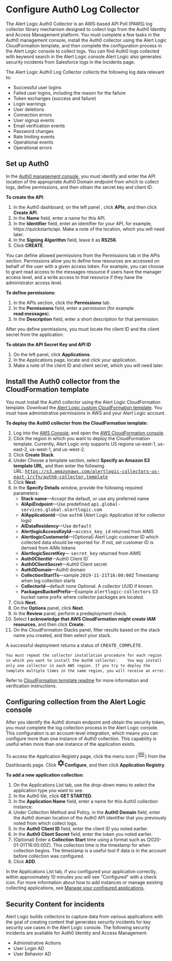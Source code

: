 # Configure Auth0 Log Collector 

The Alert Logic Auth0 Collector is an AWS-based API Poll (PAWS) log collector library mechanism designed to collect logs from the Auth0 Identity and Access Management platform.  You must complete a few tasks in the Auth0 management console, install the Auth0 collector using the Alert Logic CloudFormation template, and then complete the configuration process in the Alert Logic console to collect logs. You can find Auth0 logs collected with keyword search in the Alert Logic console.Alert Logic also generates security incidents from Salesforce logs in the Incidents page.

The Alert Logic Auth0 Log Collector collects the following log data relevant to:

* Successful user logins
* Failed user logins, including the reason for the failure
* Token exchanges (success and failure)
* Login warnings
* User deletions
* Connection errors
* User signup events
* Email verification events
* Password changes
* Rate limiting events
* Operational events
* Operational errors

## Set up Auth0

In the [Auth0 management console](https://manage.auth0.com/), you must identify and enter the API location of the appropriate Auth0 Domain endpoint from which to collect logs, define permissions, and then obtain the secret key and client ID.

**To create the API**:

1. In the  Auth0 dashboard, on the left panel , click **APIs**, and then click **Create API**.
2. In the **Name** field, enter a name for this API.
3. In the **Identifier** field, enter an identifier for your API, for example, https://quickstarts/api. Make a note of the location, which you will need later.
4. In the **Signing Algorithm** field, leave it as **RS256**.
5. Click **CREATE**.

You can define allowed permissions from the Permissions tab in the APIs section.  Permissions allow you to define how resources are accessed on behalf of the user with a given access token. For example, you can choose to grant read access to the messages resource if users have the manager access level, and a write access to that resource if they have the administrator access level.

**To define permissions**:

1. In the APIs section, click the **Permissions** tab.
2. In the **Permissions** field, enter a permission (for example **read:messages**).
3. In the **Description** field, enter a short description for that permission.

After you define permissions, you must locate the client ID and the client secret from the application.

**To obtain the API Secret Key and API ID**

1. On the left panel, click **Applications**.
2. In the Applications page, locate and click your application.
3. Make a note of the client ID and client secret, which you will need later.

## Install the Auth0 collector from the CloudFormation template

You must install the Auth0 collector using the Alert Logic CloudFormation template. Download the [Alert Logic custom  CloudFormation template](https://github.com/alertlogic/paws-collector/blob/master/collectors/auth0/cfn/auth0-collector.template). You must have administrative permissions in AWS and your Alert Logic account.

**To deploy the Auth0 collector from the CloudFormation template:**

1. Log into the [AWS Console](http://aws.amazon.com/), and open the [AWS CloudFormation console](https://console.aws.amazon.com/cloudformation).
2. Click the region in which you want to deploy the CloudFormation template. Currently, Alert Logic only supports US regions us-east-1, us-east-2, us-west-1, and us-west-2.
3. Click **Create Stack**.
4. Under Choose a template section, select **Specify an Amazon S3 template URL**, and then enter the following URL: <kbd>https://s3.amazonaws.com/alertlogic-collectors-us-east-1/cfn/auth0-collector.template</kbd>
5. Click **Next**.
6. In the **Specify Details** window, provide the following required parameters:
   * **Stack name**—Accept the default, or use any preferred name
   * **AlApiEndpoint**—Use predefined <kbd>api.global-services.global.alertlogic.com</kbd>
   * **AlApplicationId**—Use <kbd>auth0</kbd> (Alert Logic Application Id for collector logs)
   * **AlDataResidency**—Use <kbd>default</kbd>
   * **AlertlogicAccessKeyId**—<kbd>access_key_id</kbd> returned from AIMS
   * **AlertlogicCustomerId**—(Optional) Alert Logic customer ID which collected data should be reported for. If not, set customer ID is derived from AIMs tokens
   * **AlertlogicSecretKey**— <kbd>secret_key</kbd> returned from AIMS
   * **Auth0ClientId**—Auth0 Client ID
   * **Auth0ClientSecret**—Auth0 Client secret
   * **Auth0Domain**—Auth0 domain
   * **CollectionStartTs**—xample <kbd>2019-11-21T16:00:00Z</kbd> Timestamp when log collection starts
   * **CollectorId**—default <kbd>none</kbd> Optional. A collector UUID if known.
   * **PackagesBucketPrefix**—Example <kbd>alertlogic-collectors</kbd> S3 bucket name prefix where collector packages are located.
8. Click **Next**.
9. On the **Options** panel, click **Next**.
10. In the **Review** panel, perform a predeployment check.
11. Select **I acknowledge that AWS CloudFormation might create IAM resources**, and then click **Create**.
12. On the CloudFormation Stacks panel, filter results based on the stack name you created, and then select your stack.

A successful deployment returns a status of <kbd>CREATE_COMPLETE</kbd>.

    You must repeat the collector installation procedure for each region in which you want to install the Auth0 collector.    You may install only one collector in each AWS region. If you try to deploy the template multiple times in the same region, you will receive an error. 
Refer to [CloudFormation template readme](https://github.com/alertlogic/paws-collector/blob/master/collectors/auth0/cfn/README-AUTH0.md) for more information and verification instructions.

## Configuring collection from the Alert Logic console

After  you identify the Auth0 domain endpoint and obtain the security token, you must complete the log collection process in the Alert Logic console. This configuration is an account-level integration, which means you can configure more than one instance of Auth0 collection. This capability is  useful when more than one instance of the application exists.

To access the Application Registry page, click the menu icon (![](../Resources/Images/dashboard/menu-icon.png)) from the Dashboards page. Click ![](../Resources/Images/dashboard/configure-icon.png)**Configure**, and then click **Application Registry**.

**To add a new application collection**:

1. On the Applications List tab, use the drop-down menu to select the application type you want to see.
2. In the Auth0 tile, click **GET STARTED**.
3. In the **Application Name** field, enter a name for this Auth0 collection instance.
4. Under Collection Method and Policy, in the **Auth0 Domain** field, enter the Auth0 domain location of the Auth0 API identifier that you previously noted from which collect logs.
5. In the **Auth0 Client ID** field, enter the client ID you noted earlier.
6. In the **Auth0 Client Secret** field, enter the token you noted earlier.
7. (Optional) Enter a **Collection Start** time using a format such as (2020-01-01T16:00:00Z). This collection time is the timestamp for when collection begins. The timestamp is a useful tool if data is in the account before collection was configured.
8. Click **ADD**.

In the Applications List tab, if you configured your application correctly, within approximately 10 minutes you will see "Configured" with a check icon. For more information about how to add instances or manage existing collecting applications, see [Manage your configured applications](application-registry.md#Configur).

## Security Content for incidents

Alert Logic builds collectors to capture data from various applications with the goal of creating content that generates security incidents for key security use cases in the Alert Logic console. The following security incidents are available for Auth0 Identity and Access Management:

* Administrative Actions
* User Login AD
* User Behavior AD
